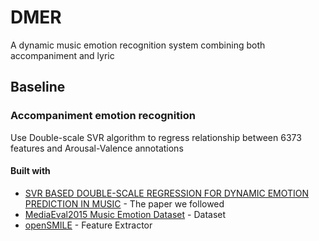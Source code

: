# DMER
A dynamic music emotion recognition system combining both accompaniment and lyric
## Baseline
### Accompaniment emotion recognition
Use Double-scale SVR algorithm to regress relationship between 6373 features and Arousal-Valence annotations
#### Built with
* [SVR BASED DOUBLE-SCALE REGRESSION FOR DYNAMIC EMOTION PREDICTION IN MUSIC](https://pdfs.semanticscholar.org/e3c2/78f30929c64f4126e27187330069cf759aad.pdf) - The paper we followed
* [MediaEval2015 Music Emotion Dataset](http://cvml.unige.ch/databases/emoMusic/) - Dataset
* [openSMILE](https://audeering.com/technology/opensmile/) - Feature Extractor
